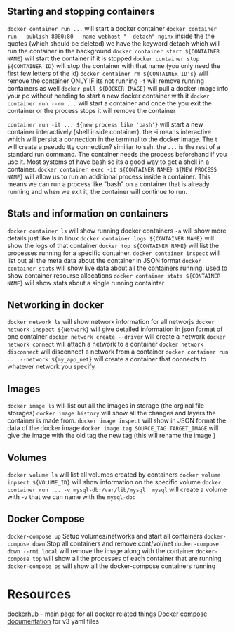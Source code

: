 ## Starting and stopping containers
`docker container run ...` will start a docker container
`docker container run --publish 8080:80 --name webhost "--detach" nginx` inside the the quotes (which should be deleted) we have the keyword detach which will run the container in the background
`docker container start ${CONTAINER NAME}` will start the container if it is stopped
`docker container stop ${CONTAINER ID}` will stop the container with that name (you only need the first few letters of the id) 
`docker container rm ${CONTAINER ID's}` will remove the container ONLY IF its not running `-f` will remove running containers as well
`docker pull ${DOCKER IMAGE}` will pull a docker image into your pc without needing to start a new docker container with it
`docker container run --rm ...` will start a container and once the you exit the container or the process stops it will remove the container

`container run -it ... ${new process like 'bash'}` will start a new container interactively (shell inside container). the -i means interactive which will persist a connection in the terminal to the docker image. The t will create a pseudo tty connection? similiar to ssh. the `...` is the rest of a standard run command. The container needs the process beforehand if you use it. Most systems of have bash so its a good way to get a shell in a container.
 `docker container exec -it ${CONTAINER NAME} ${NEW PROCESS NAME}` will allow us to run an additional process inside a container. This means we can run a process like "bash" on a container that is already running and when we exit it, the container will continue to run. 
 


## Stats and information on containers
`docker container ls` will show running docker containers `-a` will show more details just like ls in linux
`docker container logs ${CONTAINER NAME}` will show the logs of that container
`docker top ${CONTAINER NAME}` will list the processes running for a specific container.
`docker container inspect` will list out all the meta data about the container in JSON format
`docker container stats` will show live data about all the containers running. used to show container resourse allocations
`docker container stats ${CONTAINER NAME}` will show stats about a single running containter

## Networking in docker
`docker network ls` will show network information for all networjs
`docker network inspect ${Network}`  will give detailed information in json format of one container
`docker network create --driver` will create a network
`docker network connect` will attach a network to a container
`docker network disconnect` will disconnect a network from a container
`docker container run ... --network ${my_app_net}` will create a container that connects to whatever network you specify

## Images
`docker image ls` will list out all the images in storage (the orginal file storages)
`docker image history` will show all the changes and layers the container is made from. 
`docker image inspect` will show in JSON format the data of the docker image
`docker image tag SOURCE_TAG TARGET_IMAGE` will give the image with the old tag the new tag (this will rename the image )

## Volumes
`docker volume ls` will list all volumes created by containers
`docker volume inpsect ${VOLUME_ID}` will show information on the specific volume
`docker container run ... -v mysql-db:/var/lib/mysql  mysql` will create a volume with -v that we can name with the `mysql-db:` 

## Docker Compose
`docker-compose up`  Setup volumes/networks and start all containers
`docker-compose down` Stop all containers and remove cont/vol/net
`docker-compose down --rmi local` will remove the image along with the container
`docker-compose top` will show all the processes of each container that are running
`docker-compose ps` will show all the docker-compose containers running



# Resources
[dockerhub](https://www.hub.docker.com) - main page for all docker related things
[Docker compose documentation](https://docs.docker.com/compose/compose-file/compose-file-v3/) for v3 yaml files
